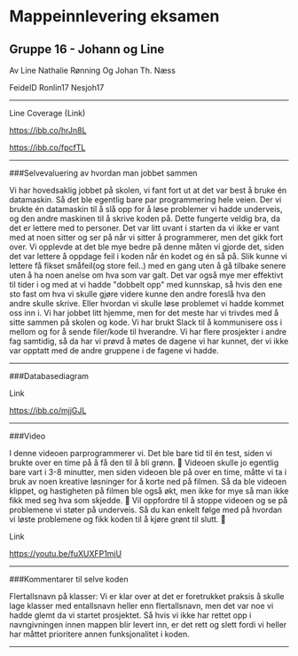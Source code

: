 # Mappeinnlevering eksamen 
## Gruppe 16 - Johann og Line 


Av        Line Nathalie Rønning Og   Johan Th. Næss 

FeideID   Ronlin17                   Nesjoh17


----------------
Line Coverage (Link) 

https://ibb.co/hrJn8L

https://ibb.co/fpcfTL



---------------

###Selvevaluering av hvordan man jobbet sammen

Vi har hovedsaklig jobbet på skolen, vi fant fort ut at det var best å bruke én datamaskin. Så det ble egentlig bare par programmering hele veien. Der vi brukte én datamaskin til å slå opp for å løse problemer vi hadde underveis, og den andre maskinen til å skrive koden på. 
Dette fungerte veldig bra, da det er lettere med to personer. Det var litt uvant i starten da vi ikke er vant med at noen sitter og ser på når vi sitter å programmerer, men det gikk fort over. 
Vi opplevde at det ble mye bedre på denne måten vi gjorde det, siden det var lettere å oppdage feil i koden når én kodet og én så på. Slik kunne vi lettere få fikset småfeil(og store feil..) med en gang uten å gå tilbake senere uten å ha noen anelse om hva som var galt. 
Det var også mye mer effektivt til tider i og med at vi hadde "dobbelt opp" med kunnskap, så hvis den ene sto fast om hva vi skulle gjøre videre kunne den andre foreslå hva den andre skulle skrive. Eller hvordan vi skulle løse problemet vi hadde kommet oss inn i. 
Vi har jobbet litt hjemme, men for det meste har vi trivdes med å sitte sammen på skolen og kode. Vi har brukt Slack til å kommunisere oss i mellom og for å sende filer/kode til hverandre. 
Vi har flere prosjekter i andre fag samtidig, så da har vi prøvd å møtes de dagene vi har kunnet, der vi ikke var opptatt med de andre gruppene i de fagene vi hadde. 

------------

###Databasediagram

Link

https://ibb.co/mjjGJL

----------------
###Video

I denne videoen parprogrammerer vi. Det ble bare tid til én test, siden vi brukte over en time på å få den til å bli grønn. :hankey: 
Videoen skulle jo egentlig bare vart i 3-8 minutter, men siden videoen ble på over en time, måtte vi ta i bruk av noen kreative løsninger for å korte ned på filmen. 
Så da ble videoen klippet, og hastigheten på filmen ble også økt, men ikke for mye så man ikke fikk med seg hva som skjedde. :construction_worker: 
Vil oppfordre til å stoppe videoen og se på problemene vi støter på underveis. Så du kan enkelt følge med på hvordan vi løste problemene og fikk koden til å kjøre grønt til slutt. :bug:  

Link

https://youtu.be/fuXUXFP1mjU

----------------

###Kommentarer til selve koden

Flertallsnavn på klasser: Vi er klar over at det er foretrukket praksis å skulle lage klasser med entallsnavn heller enn flertallsnavn, men det var noe vi hadde glemt da vi startet prosjektet.
Så hvis vi ikke har rettet opp i navngivningen innen mappen blir levert inn, er det rett og slett fordi vi heller har måttet prioritere annen funksjonalitet i koden.

----------------